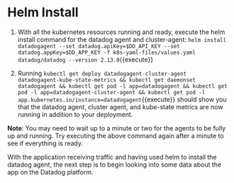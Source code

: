 # Helm Install

1. With all the kubernetes resources running and ready, execute the helm install command for the datadog agent and cluster-agent: `helm install datadogagent --set datadog.apiKey=$DD_API_KEY --set datadog.appKey=$DD_APP_KEY -f k8s-yaml-files/values.yaml datadog/datadog --version 2.13.0`{{execute}}

1. Running `kubectl get deploy datadogagent-cluster-agent datadogagent-kube-state-metrics && kubectl get daemonset datadogagent && kubectl get pod -l app=datadogagent && kubectl get pod -l app=datadogagent-cluster-agent && kubectl get pod -l app.kubernetes.io/instance=datadogagent`{{execute}} should show you that the datadog agent, cluster agent, and kube-state metrics are now running in addition to your deployment.

**Note**: You may need to wait up to a minute or two for the agents to be fully up and running. Try executing the above command again after a minute to see if everything is ready. 

With the application receiving traffic and having used helm to install the datadog agent, the next step is to begin looking into some data about the app on the Datadog platform. 